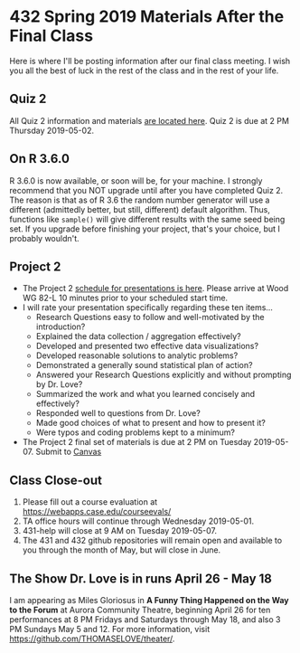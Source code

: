 # 432 Spring 2019 Materials After the Final Class

Here is where I'll be posting information after our final class meeting. I wish you all the best of luck in the rest of the class and in the rest of your life.

## Quiz 2

All Quiz 2 information and materials [are located here](https://github.com/THOMASELOVE/2019-432/tree/master/quizzes/quiz2). Quiz 2 is due at 2 PM Thursday 2019-05-02.

## On R 3.6.0

R 3.6.0 is now available, or soon will be, for your machine. I strongly recommend that you NOT upgrade until after you have completed Quiz 2. The reason is that as of R 3.6 the random number generator will use a different (admittedly better, but still, different) default algorithm. Thus, functions like `sample()` will give different results with the same seed being set. If you upgrade before finishing your project, that's your choice, but I probably wouldn't.

## Project 2

- The Project 2 [schedule for presentations is here](https://github.com/THOMASELOVE/2019-432/blob/master/projects/project2/project2-schedule.md). Please arrive at Wood WG 82-L 10 minutes prior to your scheduled start time.
- I will rate your presentation specifically regarding these ten items...
    - Research Questions easy to follow and well-motivated by the introduction?
    - Explained the data collection / aggregation effectively?	
    - Developed and presented two effective data visualizations?	
    - Developed reasonable solutions to analytic problems?	
    - Demonstrated a generally sound statistical plan of action?	
    - Answered your Research Questions explicitly and without prompting by Dr. Love?	
    - Summarized the work and what you learned concisely and effectively?
    - Responded well to questions from Dr. Love?	
    - Made good choices of what to present and how to present it?	
    - Were typos and coding problems kept to a minimum?
 - The Project 2 final set of materials is due at 2 PM on Tuesday 2019-05-07. Submit to [Canvas](https://canvas.case.edu/)

## Class Close-out

1. Please fill out a course evaluation at https://webapps.case.edu/courseevals/
2. TA office hours will continue through Wednesday 2019-05-01.
3. 431-help will close at 9 AM on Tuesday 2019-05-07.
3. The 431 and 432 github repositories will remain open and available to you through the month of May, but will close in June.

## The Show Dr. Love is in runs April 26 - May 18

I am appearing as Miles Gloriosus in **A Funny Thing Happened on the Way to the Forum** at Aurora Community Theatre, beginning April 26 for ten performances at 8 PM Fridays and Saturdays through May 18, and also 3 PM Sundays May 5 and 12. For more information, visit https://github.com/THOMASELOVE/theater/.
